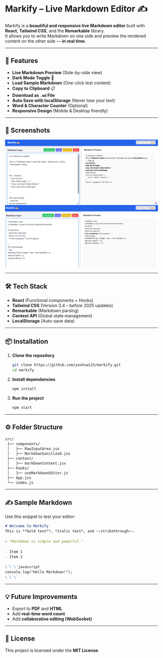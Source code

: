 # Markify – Live Markdown Editor ✍️

Markify is a **beautiful and responsive live Markdown editor** built with **React**, **Tailwind CSS**, and the **Remarkable** library.  
It allows you to write Markdown on one side and preview the rendered content on the other side — **in real time**.

---

## 🚀 Features
- **Live Markdown Preview** (Side-by-side view)
- **Dark Mode Toggle** 🌙
- **Load Sample Markdown** (One-click test content)
- **Copy to Clipboard** 📋
- **Download as `.md` File**
- **Auto Save with localStorage** (Never lose your text)
- **Word & Character Counter** (Optional)
- **Responsive Design** (Mobile & Desktop friendly)

---

## 📸 Screenshots
![Screenshot 1](./src/screenshots/download.png)
![Screenshot 2](./src/screenshots/d2.png)

---

## 🛠️ Tech Stack
- **React** (Functional components + Hooks)
- **Tailwind CSS** (Version 3.4 – before 2025 updates)
- **Remarkable** (Markdown parsing)
- **Context API** (Global state management)
- **LocalStorage** (Auto-save data)

---

## 📦 Installation
1. **Clone the repository**
   ```bash
   git clone https://github.com/yashswi23/markify.git
   cd markify
   ```

2. **Install dependencies**
   ```bash
   npm install
   ```

3. **Run the project**
   ```bash
   npm start
   ```

---

## ⚙️ Folder Structure
```
src/
 ├── components/
 │   ├── RawInputArea.jsx
 │   ├── MarkdownSanitized.jsx
 ├── context/
 │   ├── markDownContext.jsx
 ├── hooks/
 │   ├── useMarkdownEditor.js
 ├── App.jsx
 └── index.js
```

---

## ✍️ Sample Markdown
Use this snippet to test your editor:
```md
# Welcome to Markify
This is **bold text**, *italic text*, and ~~strikethrough~~.

> "Markdown is simple and powerful."

- Item 1
- Item 2

\`\`\`javascript
console.log("Hello Markdown!");
\`\`\`
```

---

## 💡 Future Improvements
- Export to **PDF** and **HTML**
- Add **real-time word count**
- Add **collaborative editing (WebSocket)**

---

## 📜 License
This project is licensed under the **MIT License**.
